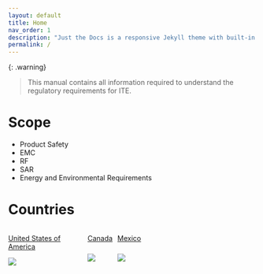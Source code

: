```yaml
---
layout: default
title: Home
nav_order: 1
description: "Just the Docs is a responsive Jekyll theme with built-in search that is easily customizable and hosted on GitHub Pages."
permalink: /
---
```


{: .warning}
> This manual contains all information required to understand the regulatory requirements for ITE.

# Scope
- Product Safety
- EMC
- RF
- SAR
- Energy and Environmental Requirements


# Countries
<div style="display: flex; flex-wrap: wrap; gap: 10px">
    <a href="https://kwokkeith.github.io/ProductRegulatory/usa/index" style="display: grid; max-width: 30%;" class="center-forty">
        <p class="text-center">United States of America</p>
        <img src="https://lh3.googleusercontent.com/drive-viewer/AK7aPaAzCcz3NzAD__vMwV4M5b1mBfUPndaBCjsCXnkMdktI3iH-jPNAhnLK07qDgPpZV1ePhDvPn2EHOq7yoQve-LASZjCWqw=s1600"/>
    </a>
    <a href="https://kwokkeith.github.io/ProductRegulatory/ca/index" style="display: grid; max-width: 30%;" class="center-forty">
        <p class="text-center">Canada</p>
        <img src="https://lh3.googleusercontent.com/drive-viewer/AK7aPaDSv2NpDzNPFNZLN9MDFBWxVWU5pN5MGadb2tlh3i3bofl47T6SRl0Za3LoGspMf6i3ZPli09aINoyfe7oTUFnBH_6V=s1600"/>
    </a>
    <a href="https://kwokkeith.github.io/ProductRegulatory/mx/index" style="display: grid; max-width: 30%;" class="center-forty">
        <p class="text-center">Mexico</p>
        <img src="https://lh3.googleusercontent.com/drive-viewer/AK7aPaDMDMhmSa1y6ZYS1yqaA0KB97ZNkM1UZUn7s5Zc4GYI4vslHkjOpRaefb9Arp9lhxb3Ue6TDbEV5v3NFqCiFW1rzbdnZg=s1600"/>
    </a>
</div>
